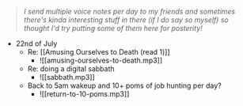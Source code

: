 > *I send multiple voice notes per day to my friends and sometimes there's kinda interesting stuff in there (if I do say so myself) so thought I'd try putting some of them here for posterity!*

- 22nd of July
	- Re: [[Amusing Ourselves to Death (read 1)]]
		- ![[amusing-ourselves-to-death.mp3]]
	- Re: doing a digital sabbath
		- ![[sabbath.mp3]]
	- Back to 5am wakeup and 10+ poms of job hunting per day?
		- ![[return-to-10-poms.mp3]]